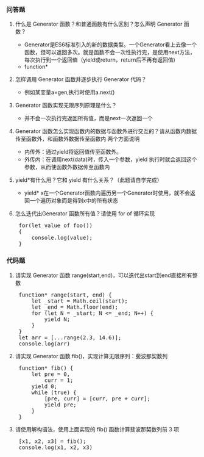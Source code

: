 ### 问答题
1. 什么是 Generator 函数？和普通函数有什么区别？怎么声明 Generator 函数？
    * Generator是ES6标准引入的新的数据类型。一个Generator看上去像一个函数，但可以返回多次。就是函数不会一次性执行完，是使用next方法，每次执行到一个返回值（yield或return，return后不再有返回值)
    * function*

1. 怎样调用 Generator 函数并逐步执行 Generator 代码？
    * 例如某变量a=gen,执行时使用a.next()

1. Generator 函数实现无限序列原理是什么？
    * 并不会一次执行完返回所有值，而是next一次返回一个

1. Generator 函数怎么实现函数内的数据与函数外进行交互的？请从函数内数据传至函数外，和函数外数据传至函数内 两个方面说明
    * 内传外：通过yield将返回值传至函数外。
    * 外传内：在调用next(data)时，传入一个参数，yield 执行时就会返回这个参数，从而使函数外数据传至函数内

1. yield*有什么用？它和 yield 有什么关系？（此题请自学完成）
    * yield* x在一个Generator函数内遍历另一个Generator时使用，就不会返回一个遍历对象而是得到x中的所有状态

1. 怎么迭代出Generator 函数所有值？请使用 for of 循环实现
    <pre>
    for(let value of foo())
    {
        console.log(value);
    }</pre>

### 代码题
1. 请实现 Generator 函数 range(start,end)，可以迭代出start到end直接所有整数
    <pre>
    function* range(start, end) {
        let _start = Math.ceil(start);
        let _end = Math.floor(end);
        for (let N = _start; N <= _end; N++) {
            yield N;
        }
    }
    let arr = [...range(2.3, 14.6)];
    console.log(arr)</pre>

1. 请实现 Generator 函数 fib()，实现计算无限序列：斐波那契数列
    <pre>
    function* fib() {
        let pre = 0,
            curr = 1;
        yield 0;
        while (true) {
            [pre, curr] = [curr, pre + curr];
            yield pre;
        }
    }</pre>

1. 请使用解构语法，使用上面实现的 fib() 函数计算斐波那契数列前 3 项
    <pre>
    [x1, x2, x3] = fib();
    console.log(x1, x2, x3)</pre>
